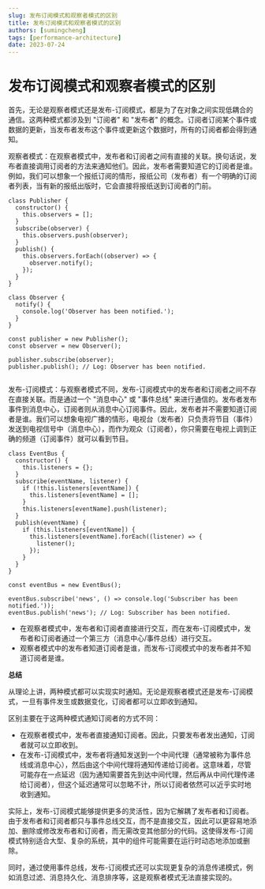 ```yaml
---
slug: 发布订阅模式和观察者模式的区别
title: 发布订阅模式和观察者模式的区别
authors: [sumingcheng]
tags: [performance-architecture]
date: 2023-07-24
---
```


# 发布订阅模式和观察者模式的区别

首先，无论是观察者模式还是发布-订阅模式，都是为了在对象之间实现低耦合的通信。这两种模式都涉及到 "订阅者" 和 "发布者" 的概念。订阅者订阅某个事件或数据的更新，当发布者发布这个事件或更新这个数据时，所有的订阅者都会得到通知。

观察者模式：在观察者模式中，发布者和订阅者之间有直接的关联。换句话说，发布者直接调用订阅者的方法来通知他们。因此，发布者需要知道它的订阅者是谁。例如，我们可以想象一个报纸订阅的情形，报纸公司（发布者）有一个明确的订阅者列表，当有新的报纸出版时，它会直接将报纸送到订阅者的门前。

```
class Publisher {
  constructor() {
    this.observers = [];
  }
  subscribe(observer) {
    this.observers.push(observer);
  }
  publish() {
    this.observers.forEach((observer) => {
      observer.notify();
    });
  }
}

class Observer {
  notify() {
    console.log('Observer has been notified.');
  }
}

const publisher = new Publisher();
const observer = new Observer();

publisher.subscribe(observer);
publisher.publish(); // Log: Observer has been notified.


```

发布-订阅模式：与观察者模式不同，发布-订阅模式中的发布者和订阅者之间不存在直接关联。而是通过一个 "消息中心" 或 "事件总线" 来进行通信的。发布者发布事件到消息中心，订阅者则从消息中心订阅事件。因此，发布者并不需要知道订阅者是谁。我们可以想象电视广播的情形，电视台（发布者）只负责将节目（事件）发送到电视信号中（消息中心），而作为观众（订阅者），你只需要在电视上调到正确的频道（订阅事件）就可以看到节目。

```
class EventBus {
  constructor() {
    this.listeners = {};
  }
  subscribe(eventName, listener) {
    if (!this.listeners[eventName]) {
      this.listeners[eventName] = [];
    }
    this.listeners[eventName].push(listener);
  }
  publish(eventName) {
    if (this.listeners[eventName]) {
      this.listeners[eventName].forEach((listener) => {
        listener();
      });
    }
  }
}

const eventBus = new EventBus();

eventBus.subscribe('news', () => console.log('Subscriber has been notified.'));
eventBus.publish('news'); // Log: Subscriber has been notified.

```

- 在观察者模式中，发布者和订阅者直接进行交互，而在发布-订阅模式中，发布者和订阅者通过一个第三方（消息中心/事件总线）进行交互。
- 观察者模式中的发布者知道订阅者是谁，而发布-订阅模式中的发布者并不知道订阅者是谁。

**总结**

从理论上讲，两种模式都可以实现实时通知。无论是观察者模式还是发布-订阅模式，一旦有事件发生或数据变化，订阅者都可以立即收到通知。

区别主要在于这两种模式通知订阅者的方式不同：

- 在观察者模式中，发布者直接通知订阅者。因此，只要发布者发出通知，订阅者就可以立即收到。
- 在发布-订阅模式中，发布者将通知发送到一个中间代理（通常被称为事件总线或消息中心），然后由这个中间代理将通知传递给订阅者。这意味着，尽管可能存在一点延迟（因为通知需要首先到达中间代理，然后再从中间代理传递给订阅者），但这个延迟通常可以忽略不计，所以订阅者依然可以近乎实时地收到通知。

实际上，发布-订阅模式能够提供更多的灵活性，因为它解耦了发布者和订阅者。由于发布者和订阅者都只与事件总线交互，而不是直接交互，因此可以更容易地添加、删除或修改发布者和订阅者，而无需改变其他部分的代码。这使得发布-订阅模式特别适合大型、复杂的系统，其中的组件可能需要在运行时动态地添加或删除。

同时，通过使用事件总线，发布-订阅模式还可以实现更复杂的消息传递模式，例如消息过滤、消息持久化、消息排序等，这是观察者模式无法直接实现的。

